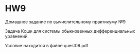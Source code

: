 # HW9
Домашнее задание по вычислительному практикуму №9

Задача Коши для системы обыкновенных
дифференциальных уравнений

Условие находится в файле quest09.pdf
